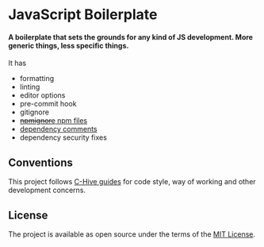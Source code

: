 # JavaScript Boilerplate

#### A boilerplate that sets the grounds for any kind of JS development. More generic things, less specific things.

It has
- formatting
- linting
- editor options
- pre-commit hook
- gitignore
- [~~npmignore~~ npm files](https://github.com/c-hive/guides/blob/master/js/package.md#what-to-include)
- [dependency comments](https://github.com/c-hive/guides/blob/master/js/misc.md#comment-dependencies-in-the-packagejson)
- dependency security fixes

## Conventions

This project follows [C-Hive guides](https://github.com/c-hive/guides) for code style, way of working and other development concerns.

## License

The project is available as open source under the terms of the [MIT License](http://opensource.org/licenses/MIT).
